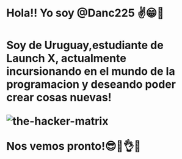 <h1>Hola!! Yo soy @Danc225 ✌😁👋<h1/>


Soy de Uruguay,estudiante de Launch X,
actualmente incursionando en el mundo de la programacion
y deseando poder crear cosas nuevas!

![the-hacker-matrix](https://user-images.githubusercontent.com/114269126/203669980-36a76e6f-21a9-43a5-b65a-0f6c62d43974.gif)

Nos vemos pronto!😎🤞👌🖖
<!---
Danc225/Danc225 is a ✨ special ✨ repository because its `README.md` (this file) appears on your GitHub profile.
You can click the Preview link to take a look at your changes.
--->
